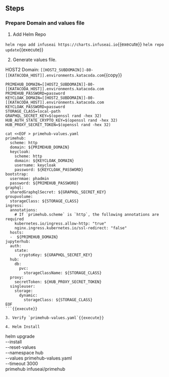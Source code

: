 ## Steps

### Prepare Domain and values file

1. Add Helm Repo

`helm repo add infuseai https://charts.infuseai.io`{{execute}}
`helm repo update`{{execute}}


2. Generate values file.

  HOST2 Domain: `[[HOST2_SUBDOMAIN]]-80-[[KATACODA_HOST]].environments.katacoda.com`{{copy}}

  ```
  PRIMEHUB_DOMAIN=[[HOST2_SUBDOMAIN]]-80-[[KATACODA_HOST]].environments.katacoda.com
  PRIMEHUB_PASSWORD=password
  KEYCLOAK_DOMAIN=[[HOST2_SUBDOMAIN]]-80-[[KATACODA_HOST]].environments.katacoda.com
  KEYCLOAK_PASSWORD=password
  STORAGE_CLASS=local-path
  GRAPHQL_SECRET_KEY=$(openssl rand -hex 32)
  HUB_AUTH_STATE_CRYPTO_KEY=$(openssl rand -hex 32)
  HUB_PROXY_SECRET_TOKEN=$(openssl rand -hex 32)

  cat <<EOF > primehub-values.yaml
  primehub:
    scheme: http
    domain: ${PRIMEHUB_DOMAIN}
    keycloak:
      scheme: http
      domain: ${KEYCLOAK_DOMAIN}
      username: keycloak
      password: ${KEYCLOAK_PASSWORD}
  bootstrap:
    usernmae: phadmin  
    password: ${PRIMEHUB_PASSWORD}
  graphql:
    sharedGraphqlSecret: ${GRAPHQL_SECRET_KEY}
  groupvolume:
    storageClass: ${STORAGE_CLASS}
  ingress:
    annotations:
      # If `primehub.scheme` is `http`, the following annotations are required
      kubernetes.io/ingress.allow-http: "true"
      nginx.ingress.kubernetes.io/ssl-redirect: "false"
    hosts:
    -  ${PRIMEHUB_DOMAIN}
  jupyterhub:
    auth:
      state:
        cryptoKey: ${GRAPHQL_SECRET_KEY}
    hub:
      db:
        pvc:
          storageClassName: ${STORAGE_CLASS}
    proxy:
      secretToken: ${HUB_PROXY_SECRET_TOKEN}
    singleuser:
      storage:
        dynamic:
          storageClass: ${STORAGE_CLASS}
  EOF
  ```{{execute}}

3. Verify `primehub-values.yaml`{{execute}}

4. Helm Install

  ```
  helm upgrade \
  --install \
  --reset-values \
  --namespace hub  \
  --values primehub-values.yaml \
  --timeout 3000 \
  primehub infuseai/primehub
  ```{{execute}}
